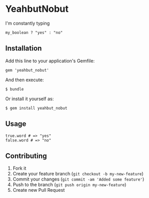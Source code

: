 # YeahbutNobut

I'm constantly typing

    my_boolean ? "yes" : "no"

## Installation

Add this line to your application's Gemfile:

    gem 'yeahbut_nobut'

And then execute:

    $ bundle

Or install it yourself as:

    $ gem install yeahbut_nobut

## Usage

    true.word # => "yes"
    false.word # => "no"

## Contributing

1. Fork it
2. Create your feature branch (`git checkout -b my-new-feature`)
3. Commit your changes (`git commit -am 'Added some feature'`)
4. Push to the branch (`git push origin my-new-feature`)
5. Create new Pull Request
